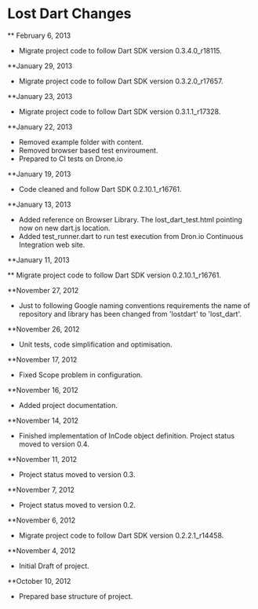 Lost Dart Changes
==============

** February 6, 2013

* Migrate project code to follow Dart SDK version 0.3.4.0_r18115.

**January 29, 2013

* Migrate project code to follow Dart SDK version 0.3.2.0_r17657.

**January 23, 2013

* Migrate project code to follow Dart SDK version 0.3.1.1_r17328.

**January 22, 2013

* Removed example folder with content.
* Removed browser based test enviroument.
* Prepared to CI tests on Drone.io

**January 19, 2013

* Code cleaned and follow Dart SDK 0.2.10.1_r16761.

**January 13, 2013

* Added reference on Browser Library. The lost_dart_test.html pointing now on new dart.js location.
* Added test_runner.dart to run test execution from Dron.io Continuous Integration web site.

**January 11, 2013

** Migrate project code to follow Dart SDK version 0.2.10.1_r16761.

**November 27, 2012

* Just to following Google naming conventions requirements the name of repository and library has been changed from 'lostdart' to 'lost_dart'.

**November 26, 2012

* Unit tests, code simplification and optimisation.

**November 17, 2012

* Fixed Scope problem in configuration.

**November 16, 2012

* Added project documentation.

**November 14, 2012

* Finished implementation of InCode object definition. Project status moved to version 0.4.

**November 11, 2012

* Project status moved to version 0.3.

**November 7, 2012

* Project status moved to version 0.2.

**November 6, 2012

* Migrate project code to follow Dart SDK version 0.2.2.1_r14458.

**November 4, 2012

* Initial Draft of project.

**October 10, 2012

* Prepared base structure of project.
